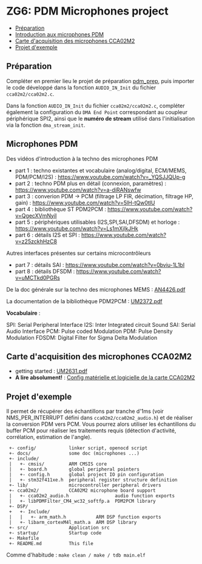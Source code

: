 # ZG6: PDM Microphones project

* [Préparation](#prep)
* [Introduction aux microphones PDM](#pdm)
* [Carte d'acquisition des microphones CCA02M2](#cca02m2)
* [Projet d'exemple](#project)

<a id="prep"></a>
## Préparation

Compléter en premier lieu le projet de préparation [pdm_prep](../pdm_prep/README.md),
puis importer le code développé dans la fonction `AUDIO_IN_Init` du fichier `cca02m2/cca02m2.c`.

Dans la fonction `AUDIO_IN_Init` du fichier `cca02m2/cca02m2.c`, compléter également la configuration du `DMA End Point` correspondant au coupleur périphérique SPI2, ainsi que le **numéro de stream** utilisé dans l'initialisation via la fonction `dma_stream_init`.

<a id="pdm"></a>
## Microphones PDM

Des vidéos d'introduction à la techno des microphones PDM

* part 1 : techno existantes et vocabulaire (analog/digital, ECM/MEMS, PDM/PCM/I2S) : https://www.youtube.com/watch?v=_YQSJJQUp-g
* part 2 : techno PDM plus en détail (connexion, paramètres) : https://www.youtube.com/watch?v=a-diRANswfw
* part 3 : converion PDM -> PCM (filtrage LP FIR, décimation, filtrage HP, gain) : https://www.youtube.com/watch?v=5lH-tQw0tlU
* part 4 : bibliothèque ST PDM2PCM : https://www.youtube.com/watch?v=QgecXVmNyiI
* part 5 : périphériques utilisables (I2S,SPI,SAI,DFSDM) et horloge : https://www.youtube.com/watch?v=Ls1mXjlkJHk
* part 6 : détails I2S et SPI : https://www.youtube.com/watch?v=z25zckhHzC8

Autres interfaces présentes sur certains microcontrôleurs

* part 7 : détails SAI : https://www.youtube.com/watch?v=0bviu-1L1bI
* part 8 : détails DFSDM : https://www.youtube.com/watch?v=uMCTkd0PGRs

De la doc générale sur la techno des microphones MEMS : [AN4426.pdf](docs/AN4426.pdf)

La documentation de la bibliothèque PDM2PCM : [UM2372.pdf](docs/UM2372.pdf)

**Vocabulaire** :

SPI: Serial Peripheral Interface
I2S: Inter Integrated circuit Sound
SAI: Serial Audio Interface
PCM: Pulse coded Modulation
PDM: Pulse Density Modulation
FDSDM: Digital Filter for Sigma Delta Modulation


<a id="cca02m2"></a>
## Carte d'acquisition des microphones CCA02M2

* getting started : [UM2631.pdf](docs/UM2631.pdf)
* **A lire absolument!** : [Config matérielle et logicielle de la carte CCA02M2](docs/cca02m2-intro.pdf)


<a id="project"></a>
## Projet d'exemple

Il permet de récupérer des échantillons par tranche d'1ms (voir 
NMS_PER_INTERRUPT défini dans `cca02m2/cca02m2_audio.h`) et de réaliser
la conversion PDM vers PCM. Vous pourrez alors utiliser les échantillons du buffer PCM pour réaliser les traitements requis (détection d'activité, corrélation, estimation de l'angle).


```
 +- config/            linker script, openocd script
 +- docs/              some doc (microphones ...)
 +- include/
 |   +- cmsis/         ARM CMSIS core
 |   +- board.h        global peripheral pointers
 |   +- config.h       global project IO pin configuration
 |   +- stm32f411xe.h  peripheral register structure definition
 +- lib/               microcontroller peripheral drivers
 +- cca02m2/           CCA02M2 microphone board support
 |   +- cca02m2_audio.h                 audio function exports
 |   +- libPDMFilter_CM4_wc32_softfp.a  PDM2PCM library
 +- DSP/
 +   +- Include/
 |   |   +- arm_math.h           ARM DSP function exports
 |   +- libarm_cortexM4l_math.a  ARM DSP library
 +- src/               Application src
 +- startup/           Startup code
 +- Makefile
 +- README.md          This file
```

Comme d'habitude : `make clean / make / tdb main.elf`
